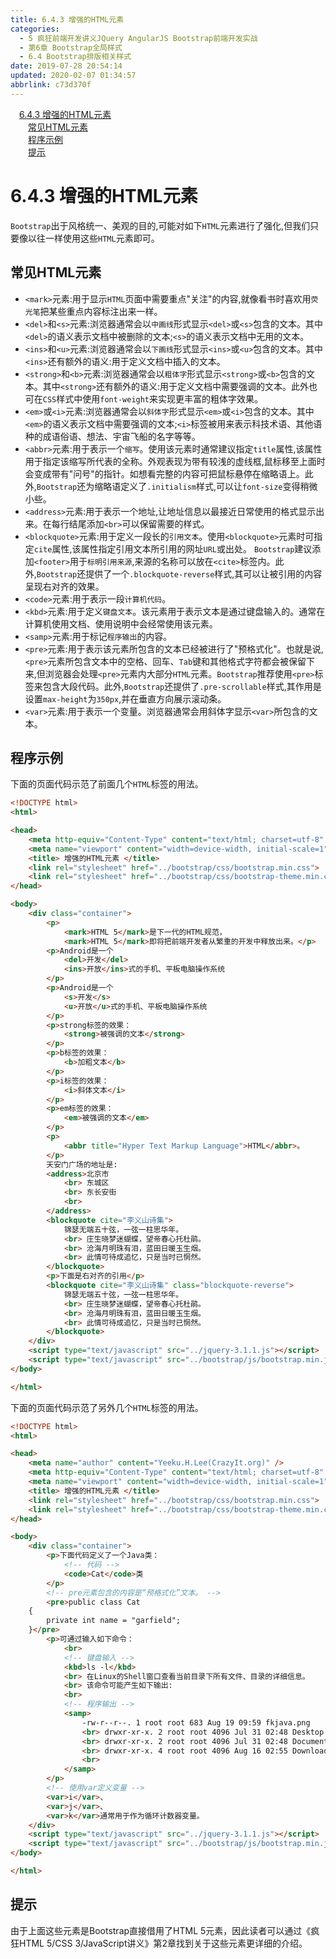 ```yaml
---
title: 6.4.3 增强的HTML元素
categories: 
  - 5 疯狂前端开发讲义JQuery AngularJS Bootstrap前端开发实战
  - 第6章 Bootstrap全局样式
  - 6.4 Bootstrap排版相关样式
date: 2019-07-28 20:54:14
updated: 2020-02-07 01:34:57
abbrlink: c73d370f
---
```

<div id='my_toc'><a href="/JavaReadingNotes/c73d370f/#6-4-3-增强的HTML元素" class="header_1">6.4.3 增强的HTML元素</a>&nbsp;<br><a href="/JavaReadingNotes/c73d370f/#常见HTML元素" class="header_2">常见HTML元素</a>&nbsp;<br><a href="/JavaReadingNotes/c73d370f/#程序示例" class="header_2">程序示例</a>&nbsp;<br><a href="/JavaReadingNotes/c73d370f/#提示" class="header_2">提示</a>&nbsp;<br></div>
<style>.header_1{margin-left: 1em;}.header_2{margin-left: 2em;}.header_3{margin-left: 3em;}.header_4{margin-left: 4em;}.header_5{margin-left: 5em;}.header_6{margin-left: 6em;}</style>
<!--more-->
<script>if (navigator.platform.search('arm')==-1){document.getElementById('my_toc').style.display = 'none';}var e,p = document.getElementsByTagName('p');while (p.length>0) {e = p[0];e.parentElement.removeChild(e);}</script>

<!--end-->
<!--SSTStart-->
# 6.4.3 增强的HTML元素 #
<!--replace:del=D E L&em=E M&abbr=A B B R&blockquote=block quote-->

`Bootstrap`出于风格统一、美观的目的,可能对如下`HTML`元素进行了强化,但我们只要像以往一样使用这些`HTML`元素即可。
## 常见HTML元素 ##
- `<mark>`元素:用于显示`HTML`页面中需要重点"关注"的内容,就像看书时喜欢用`荧光笔`把某些重点内容标注出来一样。
- `<del>`和`<s>`元素:浏览器通常会以`中画线`形式显示`<del>`或`<s>`包含的文本。其中`<del>`的语义表示文档中被删除的文本;`<s>`的语义表示文档中无用的文本。
- `<ins>`和`<u>`元素:浏览器通常会以`下画线`形式显示`<ins>`或`<u>`包含的文本。其中`<ins>`还有额外的语义:用于定义文档中插入的文本。
- `<strong>`和`<b>`元素:浏览器通常会以`粗体字`形式显示`<strong>`或`<b>`包含的文本。其中`<strong>`还有额外的语义:用于定义文档中需要强调的文本。此外也可在`CSS`样式中使用`font-weight`来实现更丰富的粗体字效果。
- `<em>`或`<i>`元素:浏览器通常会以`斜体字`形式显示`<em>`或`<i>`包含的文本。其中`<em>`的语义表示文档中需要强调的文本;`<i>`标签被用来表示科技术语、其他语种的成语俗语、想法、宇宙飞船的名字等等。
- `<abbr>`元素:用于表示一个`缩写`。使用该元素时通常建议指定`title`属性,该属性用于指定该缩写所代表的全称。外观表现为带有较浅的虚线框,鼠标移至上面时会变成带有"问号"的指针。如想看完整的内容可把鼠标悬停在缩略语上。此外,`Bootstrap`还为缩略语定义了`.initialism`样式,可以让`font-size`变得稍微小些。
- `<address>`元素:用于表示一个地址,让地址信息以最接近日常使用的格式显示出来。在每行结尾添加`<br>`可以保留需要的样式。
- `<blockquote>`元素:用于定义一段长的`引用文本`。使用`<blockquote>`元素时可指定`cite`属性,该属性指定引用文本所引用的网址`URL`或出处。 `Bootstrap`建议添加`<footer>`用于`标明引用来源`,来源的名称可以放在`<cite>`标签内。此外,`Bootstrap`还提供了一个`.blockquote-reverse`样式,其可以让被引用的内容呈现右对齐的效果。
- `<code>`元素:用于表示一段`计算机代码`。
- `<kbd>`元素:用于定义`键盘文本`。该元素用于表示文本是通过键盘输入的。通常在计算机使用文档、使用说明中会经常使用该元素。
- `<samp>`元素:用于标记`程序输出`的内容。
- `<pre>`元素:用于表示该元素所包含的文本已经被进行了"预格式化"。也就是说,`<pre>`元素所包含文本中的空格、回车、`Tab`键和其他格式字符都会被保留下来,但浏览器会处理`<pre>`元素内大部分`HTML`元素。`Bootstrap`推荐使用`<pre>`标签来包含大段代码。此外,`Bootstrap`还提供了`.pre-scrollable`样式,其作用是设置`max-height`为`350px`,并在垂直方向展示滚动条。
- `<var>`元素:用于表示一个变量。浏览器通常会用斜体字显示`<var>`所包含的文本。

<!--SSTStop-->
## 程序示例 ##
下面的页面代码示范了前面几个`HTML`标签的用法。
```html
<!DOCTYPE html>
<html>

<head>
    <meta http-equiv="Content-Type" content="text/html; charset=utf-8" />
    <meta name="viewport" content="width=device-width, initial-scale=1">
    <title> 增强的HTML元素 </title>
    <link rel="stylesheet" href="../bootstrap/css/bootstrap.min.css">
    <link rel="stylesheet" href="../bootstrap/css/bootstrap-theme.min.css">
</head>

<body>
    <div class="container">
        <p>
            <mark>HTML 5</mark>是下一代的HTML规范，
            <mark>HTML 5</mark>即将把前端开发者从繁重的开发中释放出来。</p>
        <p>Android是一个
            <del>开发</del>
            <ins>开放</ins>式的手机、平板电脑操作系统
        </p>
        <p>Android是一个
            <s>开发</s>
            <u>开放</u>式的手机、平板电脑操作系统
        </p>
        <p>strong标签的效果：
            <strong>被强调的文本</strong>
        </p>
        <p>b标签的效果：
            <b>加粗文本</b>
        </p>
        <p>i标签的效果：
            <i>斜体文本</i>
        </p>
        <p>em标签的效果：
            <em>被强调的文本</em>
        </p>
        <p>
            <abbr title="Hyper Text Markup Language">HTML</abbr>。
        </p>
        天安门广场的地址是:
        <address>北京市
            <br> 东城区
            <br> 东长安街
            <br>
        </address>
        <blockquote cite="李义山诗集">
            锦瑟无端五十弦，一弦一柱思华年。
            <br> 庄生晓梦迷蝴蝶，望帝春心托杜鹃。
            <br> 沧海月明珠有泪，蓝田日暖玉生烟。
            <br> 此情可待成追忆，只是当时已惘然。
        </blockquote>
        <p>下面是右对齐的引用</p>
        <blockquote cite="李义山诗集" class="blockquote-reverse">
            锦瑟无端五十弦，一弦一柱思华年。
            <br> 庄生晓梦迷蝴蝶，望帝春心托杜鹃。
            <br> 沧海月明珠有泪，蓝田日暖玉生烟。
            <br> 此情可待成追忆，只是当时已惘然。
        </blockquote>
    </div>
    <script type="text/javascript" src="../jquery-3.1.1.js"></script>
    <script type="text/javascript" src="../bootstrap/js/bootstrap.min.js"></script>
</body>

</html>
```
下面的页面代码示范了另外几个`HTML`标签的用法。
```html
<!DOCTYPE html>
<html>

<head>
    <meta name="author" content="Yeeku.H.Lee(CrazyIt.org)" />
    <meta http-equiv="Content-Type" content="text/html; charset=utf-8" />
    <meta name="viewport" content="width=device-width, initial-scale=1">
    <title> 增强的HTML元素 </title>
    <link rel="stylesheet" href="../bootstrap/css/bootstrap.min.css">
    <link rel="stylesheet" href="../bootstrap/css/bootstrap-theme.min.css">
</head>

<body>
    <div class="container">
        <p>下面代码定义了一个Java类：
            <!-- 代码 -->
            <code>Cat</code>类
        </p>
        <!-- pre元素包含的内容是“预格式化”文本。 -->
        <pre>public class Cat
    {
        private int name = "garfield";
    }</pre>
        <p>可通过输入如下命令：
            <br>
            <!-- 键盘输入 -->
            <kbd>ls -l</kbd>
            <br> 在Linux的Shell窗口查看当前目录下所有文件、目录的详细信息。
            <br> 该命令可能产生如下输出:
            <br>
            <!-- 程序输出 -->
            <samp>
                -rw-r--r--. 1 root root 683 Aug 19 09:59 fkjava.png
                <br> drwxr-xr-x. 2 root root 4096 Jul 31 02:48 Desktop
                <br> drwxr-xr-x. 2 root root 4096 Jul 31 02:48 Documents
                <br> drwxr-xr-x. 4 root root 4096 Aug 16 02:55 Downloads
                <br>
            </samp>
        </p>
        <!-- 使用var定义变量 -->
        <var>i</var>、
        <var>j</var>、
        <var>k</var>通常用于作为循环计数器变量。
    </div>
    <script type="text/javascript" src="../jquery-3.1.1.js"></script>
    <script type="text/javascript" src="../bootstrap/js/bootstrap.min.js"></script>
</body>

</html>
```
## 提示 ##
由于上面这些元素是Bootstrap直接借用了HTML  5元素，因此读者可以通过《疯狂HTML  5/CSS  3/JavaScript讲义》第2章找到关于这些元素更详细的介绍。


